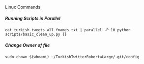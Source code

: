 Linux Commands 

##### *Running Scripts in Parallel*
	cat turkish_tweets_all_fnames.txt | parallel -P 10 python scripts/basic_clean_up.py {}

##### *Change Owner of file*
	sudo chown $(whoami) ~/TurkishTwitterRobertaLarge/.git/config
